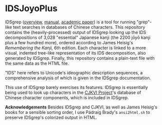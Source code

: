 IDSJoyoPlus
===========

IDSgrep ([overview](http://tsukurimashou.sourceforge.jp/idsgrep.php.en), [manual](http://tsukurimashou.sourceforge.jp/idsgrep.pdf), [academic paper](http://arxiv.org/abs/1404.5585)) is a tool for running "grep"-like text searches in databases of Chinese characters. This repository contains the (heavily-processed) output of IDSgrep looking up the IDS decompositions of 3,028 "essential" Japanese kanji (the 2200 jōyō kanji plus a few hundred more), ordered according to James Heisig's *Remembering the Kanji,* 6th edition. Each character is linked to a more visual, indented tree-like representation of its IDS decomposition, also generated by IDSgrep. Finally, this repository contains a plain-text file with the same data as the HTML file.

"IDS" here refers to Unicode's ideographic description sequences, a comprehensive analysis of which is given in the IDSgrep documentation.

This use of IDSgrep barely exercises its features. IDSgrep is essentially being used to look up characters in the [CJKVI Project](https://github.com/cjkvi/cjkvi-data)'s database of Chinese character components, which is included in IDSgrep.

**Acknowledgements** Besides IDSgrep and CJKVI, as well as James Heisig's books for a sensible sorting order, I use Pádraig Brady's `ansi2html.sh` to preserve IDSgrep's colorized output in HTML.